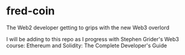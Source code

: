 # fred-coin
The Web2 developer getting to grips with the new Web3 overlord

I will be adding to this repo as I progress with Stephen Grider's Web3 course: Ethereum and Solidity: The Complete Developer's Guide
